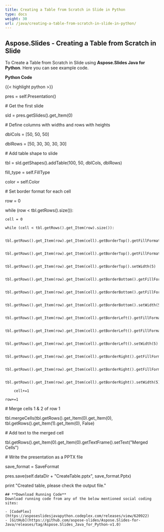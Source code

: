 ```yaml
---
title: Creating a Table from Scratch in Slide in Python
type: docs
weight: 30
url: /java/creating-a-table-from-scratch-in-slide-in-python/
---
```


## **Aspose.Slides - Creating a Table from Scratch in Slide**
To Create a Table from Scratch in Slide using **Aspose.Slides Java for Python**. Here you can see example code.

**Python Code**

{{< highlight python >}}

 pres =  self.Presentation()

\# Get the first slide

sld = pres.getSlides().get_Item(0)

\# Define columns with widths and rows with heights

dblCols = [50, 50, 50]

dblRows = [50, 30, 30, 30, 30]

\# Add table shape to slide

tbl = sld.getShapes().addTable(100, 50, dblCols, dblRows)

fill_type =  self.FillType

color =  self.Color

\# Set border format for each cell

row = 0

while (row < tbl.getRows().size()): 

    cell = 0

    while (cell < tbl.getRows().get_Item(row).size()):

        tbl.getRows().get_Item(row).get_Item(cell).getBorderTop().getFillFormat().setFillType(fill_type.Solid)

        tbl.getRows().get_Item(row).get_Item(cell).getBorderTop().getFillFormat().getSolidFillColor().setColor(color.RED)

        tbl.getRows().get_Item(row).get_Item(cell).getBorderTop().setWidth(5)

        tbl.getRows().get_Item(row).get_Item(cell).getBorderBottom().getFillFormat().setFillType(fill_type.Solid)

        tbl.getRows().get_Item(row).get_Item(cell).getBorderBottom().getFillFormat().getSolidFillColor().setColor(color.RED)

        tbl.getRows().get_Item(row).get_Item(cell).getBorderBottom().setWidth(5)

        tbl.getRows().get_Item(row).get_Item(cell).getBorderLeft().getFillFormat().setFillType(fill_type.Solid)

        tbl.getRows().get_Item(row).get_Item(cell).getBorderLeft().getFillFormat().getSolidFillColor().setColor(color.RED)

        tbl.getRows().get_Item(row).get_Item(cell).getBorderLeft().setWidth(5)

        tbl.getRows().get_Item(row).get_Item(cell).getBorderRight().getFillFormat().setFillType(fill_type.Solid)

        tbl.getRows().get_Item(row).get_Item(cell).getBorderRight().getFillFormat().getSolidFillColor().setColor(color.RED)

        tbl.getRows().get_Item(row).get_Item(cell).getBorderRight().setWidth(5)

        cell+=1

    row+=1


\# Merge cells 1 & 2 of row 1

tbl.mergeCells(tbl.getRows().get_Item(0).get_Item(0), tbl.getRows().get_Item(1).get_Item(0), False)

\# Add text to the merged cell

tbl.getRows().get_Item(0).get_Item(0).getTextFrame().setText("Merged Cells")

\# Write the presentation as a PPTX file

save_format =  SaveFormat

pres.save(self.dataDir + "CreateTable.pptx", save_format.Pptx)

print "Created table, please check the output file."

```
## **Download Running Code**
Download running code from any of the below mentioned social coding sites:

- [CodePlex](https://asposeslidesjavapython.codeplex.com/releases/view/620922)
- [GitHub](https://github.com/aspose-slides/Aspose.Slides-for-Java/releases/tag/Aspose.Slides_Java_for_Python-v1.0)
